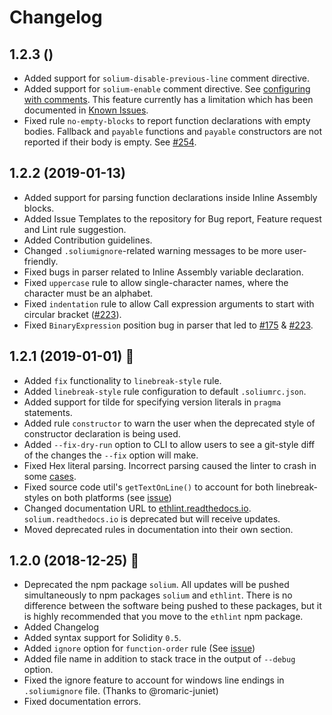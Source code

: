 # Changelog

## 1.2.3 ()
- Added support for `solium-disable-previous-line` comment directive.
- Added support for `solium-enable` comment directive. See [configuring with comments](https://ethlint.readthedocs.io/en/latest/user-guide.html#configuring-with-comments). This feature currently has a limitation which has been documented in [Known Issues](https://ethlint.readthedocs.io/en/latest/known-issues.html).
- Fixed rule `no-empty-blocks` to report function declarations with empty bodies. Fallback and `payable` functions and `payable` constructors are not reported if their body is empty. See [#254](https://github.com/duaraghav8/Ethlint/issues/254).

## 1.2.2 (2019-01-13)
- Added support for parsing function declarations inside Inline Assembly blocks.
- Added Issue Templates to the repository for Bug report, Feature request and Lint rule suggestion.
- Added Contribution guidelines.
- Changed `.soliumignore`-related warning messages to be more user-friendly.
- Fixed bugs in parser related to Inline Assembly variable declaration.
- Fixed `uppercase` rule to allow single-character names, where the character must be an alphabet.
- Fixed `indentation` rule to allow Call expression arguments to start with circular bracket ([#223](https://github.com/duaraghav8/Ethlint/issues/223)).
- Fixed `BinaryExpression` position bug in parser that led to [#175](https://github.com/duaraghav8/Ethlint/issues/175) & [#223](https://github.com/duaraghav8/Ethlint/issues/223).

## 1.2.1 (2019-01-01) :sparkler:
- Added `fix` functionality to `linebreak-style` rule.
- Added `linebreak-style` rule configuration to default `.soliumrc.json`.
- Added support for tilde for specifying version literals in `pragma` statements.
- Added rule `constructor` to warn the user when the deprecated style of constructor declaration is being used.
- Added `--fix-dry-run` option to CLI to allow users to see a git-style diff of the changes the `--fix` option will make.
- Fixed Hex literal parsing. Incorrect parsing caused the linter to crash in some [cases](https://github.com/duaraghav8/Ethlint/issues/232).
- Fixed source code util's `getTextOnLine()` to account for both linebreak-styles on both platforms (see [issue](https://github.com/duaraghav8/Ethlint/issues/173))
- Changed documentation URL to [ethlint.readthedocs.io](https://ethlint.readthedocs.io). `solium.readthedocs.io` is deprecated but will receive updates.
- Moved deprecated rules in documentation into their own section.

## 1.2.0 (2018-12-25) :santa:
- Deprecated the npm package `solium`. All updates will be pushed simultaneously to npm packages `solium` and `ethlint`. There is no difference between the software being pushed to these packages, but it is highly recommended that you move to the `ethlint` npm package.
- Added Changelog
- Added syntax support for Solidity `0.5`.
- Added `ignore` option for `function-order` rule (See [issue](https://github.com/duaraghav8/Ethlint/issues/235))
- Added file name in addition to stack trace in the output of `--debug` option.
- Fixed the ignore feature to account for windows line endings in `.soliumignore` file. (Thanks to @romaric-juniet)
- Fixed documentation errors.
